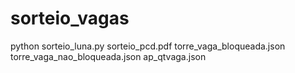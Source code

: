 # sorteio_vagas


python sorteio_luna.py sorteio_pcd.pdf torre_vaga_bloqueada.json torre_vaga_nao_bloqueada.json ap_qtvaga.json